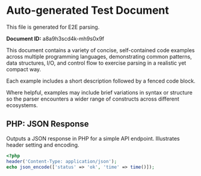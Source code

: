 # Auto-generated Test Document

This file is generated for E2E parsing.

**Document ID:** a8a9h3scd4k-mh9s0x9f

This document contains a variety of concise, self-contained code examples across multiple programming languages, demonstrating common patterns, data structures, I/O, and control flow to exercise parsing in a realistic yet compact way.

Each example includes a short description followed by a fenced code block.

Where helpful, examples may include brief variations in syntax or structure so the parser encounters a wider range of constructs across different ecosystems.

## PHP: JSON Response

Outputs a JSON response in PHP for a simple API endpoint. Illustrates header setting and encoding.

```php
<?php
header('Content-Type: application/json');
echo json_encode(['status' => 'ok', 'time' => time()]);
```


